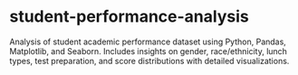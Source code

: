 # student-performance-analysis
 Analysis of student academic performance dataset using Python, Pandas, Matplotlib, and Seaborn. Includes insights on gender, race/ethnicity, lunch types, test preparation, and score distributions with detailed visualizations.
